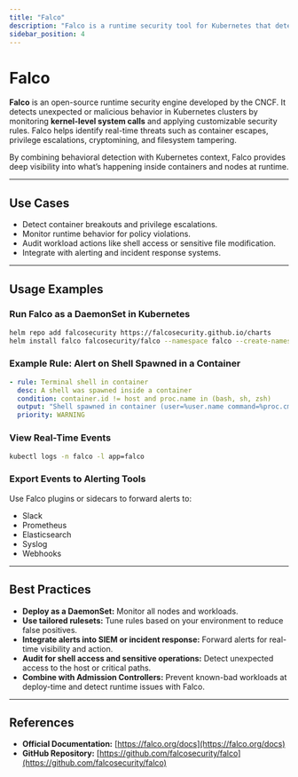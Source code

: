 ```yaml
---
title: "Falco"
description: "Falco is a runtime security tool for Kubernetes that detects abnormal behavior and threats based on system call monitoring and security rules."
sidebar_position: 4
---
```


# Falco

**Falco** is an open-source runtime security engine developed by the CNCF. It detects unexpected or malicious behavior in Kubernetes clusters by monitoring **kernel-level system calls** and applying customizable security rules. Falco helps identify real-time threats such as container escapes, privilege escalations, cryptomining, and filesystem tampering.

By combining behavioral detection with Kubernetes context, Falco provides deep visibility into what’s happening inside containers and nodes at runtime.

---

## Use Cases

- Detect container breakouts and privilege escalations.
- Monitor runtime behavior for policy violations.
- Audit workload actions like shell access or sensitive file modification.
- Integrate with alerting and incident response systems.

---

## Usage Examples

### Run Falco as a DaemonSet in Kubernetes

```bash
helm repo add falcosecurity https://falcosecurity.github.io/charts
helm install falco falcosecurity/falco --namespace falco --create-namespace
```

### Example Rule: Alert on Shell Spawned in a Container

```yaml
- rule: Terminal shell in container
  desc: A shell was spawned inside a container
  condition: container.id != host and proc.name in (bash, sh, zsh)
  output: "Shell spawned in container (user=%user.name command=%proc.cmdline)"
  priority: WARNING
```

### View Real-Time Events

```bash
kubectl logs -n falco -l app=falco
```

### Export Events to Alerting Tools

Use Falco plugins or sidecars to forward alerts to:

- Slack
- Prometheus
- Elasticsearch
- Syslog
- Webhooks

---

## Best Practices

- **Deploy as a DaemonSet:** Monitor all nodes and workloads.
- **Use tailored rulesets:** Tune rules based on your environment to reduce false positives.
- **Integrate alerts into SIEM or incident response:** Forward alerts for real-time visibility and action.
- **Audit for shell access and sensitive operations:** Detect unexpected access to the host or critical paths.
- **Combine with Admission Controllers:** Prevent known-bad workloads at deploy-time and detect runtime issues with Falco.

---

## References

- **Official Documentation:** [https://falco.org/docs](https://falco.org/docs)
- **GitHub Repository:** [https://github.com/falcosecurity/falco](https://github.com/falcosecurity/falco)
